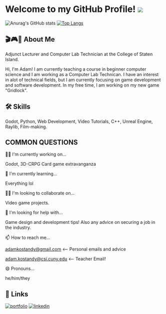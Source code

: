 
# Welcome to my GitHub Profile! ![](https://giffiles.alphacoders.com/610/61072.gif)
![Anurag's GitHub stats](https://github-readme-stats.vercel.app/api?username=diabeatz96&show_icons=true&theme=radical)
[![Top Langs](https://github-readme-stats.vercel.app/api/top-langs/?username=diabeatz96)](https://github.com/anuraghazra/github-readme-stats)

## 🎬🎮📖 About Me

Adjunct Lecturer and Computer Lab Technician at the College of Staten Island.

Hi, I'm Adam! I am currently teaching a course in beginner computer science and I am working as a Computer Lab Technican. I have an interest in alot of technical fields, but I am currently focusing on game development  and software development. In my free time, I am working on my new game "Gridlock". 

## 🛠 Skills
Godot, Python, Web Development, Video Tutorials, C++, Unreal Engine, Raylib, Film-making. 


## COMMON QUESTIONS
👩‍💻 I'm currently working on...

Godot, 3D-CRPG Card game extravanganza

🧠 I'm currently learning...

Everything lol

👯‍♀️ I'm looking to collaborate on...

Video game projects.
    
🤔 I'm looking for help with...

Game design and development tips! Also any advice on securing a job in the industry. 

📫 How to reach me...

adamkostandy@gmail.com <-- Personal emails and advice 

adam.kostandy@csi.cuny.edu <-- Teacher Email!

😄 Pronouns...

he/him/they


## 🔗 Links
[![portfolio](https://img.shields.io/badge/my_portfolio-000?style=for-the-badge&logo=ko-fi&logoColor=white)](https://adamkostandy.netlify.app/)
[![linkedin](https://img.shields.io/badge/linkedin-0A66C2?style=for-the-badge&logo=linkedin&logoColor=white)](https://www.linkedin.com/in/adamkostandy/)


